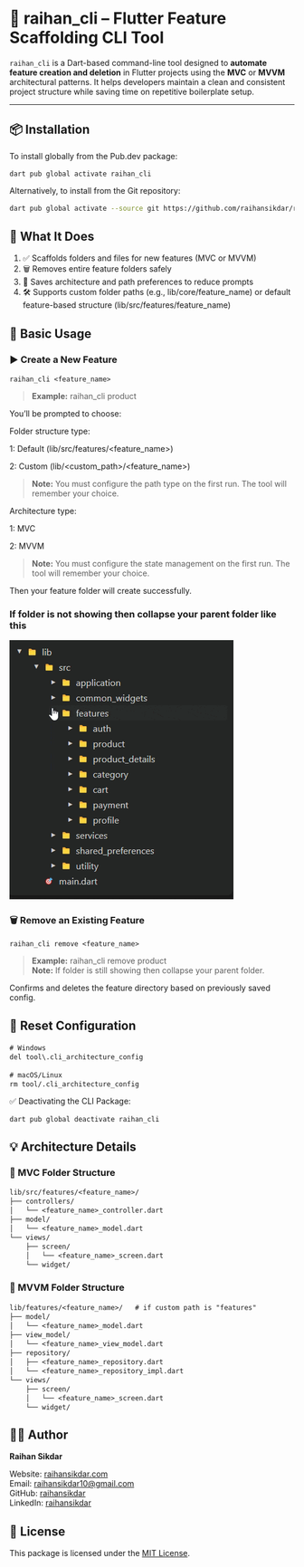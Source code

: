 # 🚀 raihan_cli – Flutter Feature Scaffolding CLI Tool

`raihan_cli` is a Dart-based command-line tool designed to **automate feature creation and deletion** in Flutter projects using the **MVC** or **MVVM** architectural patterns. It helps developers maintain a clean and consistent project structure while saving time on repetitive boilerplate setup.

---

## 📦 Installation

To install globally from the Pub.dev package:
```
dart pub global activate raihan_cli
```

Alternatively, to install from the Git repository:

```bash
dart pub global activate --source git https://github.com/raihansikdar/raihan_cli.git
```

## 📁 What It Does

1. ✅ Scaffolds folders and files for new features (MVC or MVVM)
2. 🗑️ Removes entire feature folders safely
3. 🔧 Saves architecture and path preferences to reduce prompts
4. 🛠️ Supports custom folder paths (e.g., lib/core/feature_name) or default feature-based structure (lib/src/features/feature_name)

## 🧪 Basic Usage
### ▶️ Create a New Feature
```
raihan_cli <feature_name>

```
> **Example:** raihan_cli product

You’ll be prompted to choose:

Folder structure type:

1: Default (lib/src/features/<feature_name>)

2: Custom (lib/<custom_path>/<feature_name>)


> **Note:** You must configure the path type on the first run. The tool will remember your choice.


Architecture type:

1: MVC

2: MVVM

> **Note:** You must configure the state management on the first run. The tool will remember your choice.


Then your feature folder will create successfully.


### If folder is not showing then collapse your parent folder like this
![raihan_cli](https://github.com/raihansikdar/raihan_cli/blob/main/assets/raihan_cli_feature.gif?raw=true)

### 🗑️ Remove an Existing Feature
```
raihan_cli remove <feature_name>
```
> **Example:** raihan_cli remove product <br>
> **Note:** If folder is still showing then collapse your parent folder.

Confirms and deletes the feature directory based on previously saved config.



## 🔄 Reset Configuration

```
# Windows
del tool\.cli_architecture_config

# macOS/Linux
rm tool/.cli_architecture_config

```

✅ Deactivating the CLI Package:
```
dart pub global deactivate raihan_cli

```




## 💡 Architecture Details

### 📁 MVC Folder Structure

```
lib/src/features/<feature_name>/
├── controllers/
│   └── <feature_name>_controller.dart
├── model/
│   └── <feature_name>_model.dart
└── views/
    ├── screen/
    │   └── <feature_name>_screen.dart
    └── widget/
```

### 📁 MVVM Folder Structure
```
lib/features/<feature_name>/   # if custom path is "features"
├── model/
│   └── <feature_name>_model.dart
├── view_model/
│   └── <feature_name>_view_model.dart
├── repository/
│   ├── <feature_name>_repository.dart
│   └── <feature_name>_repository_impl.dart
└── views/
    ├── screen/
    │   └── <feature_name>_screen.dart
    └── widget/

```



##  👨‍💻 Author
**Raihan Sikdar**

Website: [raihansikdar.com](https://raihansikdar.com)  
Email: raihansikdar10@gmail.com  
GitHub: [raihansikdar](https://github.com/raihansikdar)  
LinkedIn: [raihansikdar](https://www.linkedin.com/in/raihansikdar/)


## 📜 License
This package is licensed under the [MIT License](https://github.com/raihansikdar/raihan_cli/blob/main/LICENSE).
